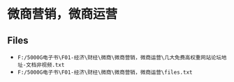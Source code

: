 # 微商营销，微商运营

## Files

- `F:/5000G电子书\F01-经济\财经\微商\微商营销，微商运营\几大免费高权重网站论坛地址-文档非视频.txt`
- `F:/5000G电子书\F01-经济\财经\微商\微商营销，微商运营\files.txt`
